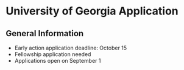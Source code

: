 # University of Georgia Application

## General Information
- Early action application deadline: October 15
- Fellowship application needed
- Applications open on September 1


